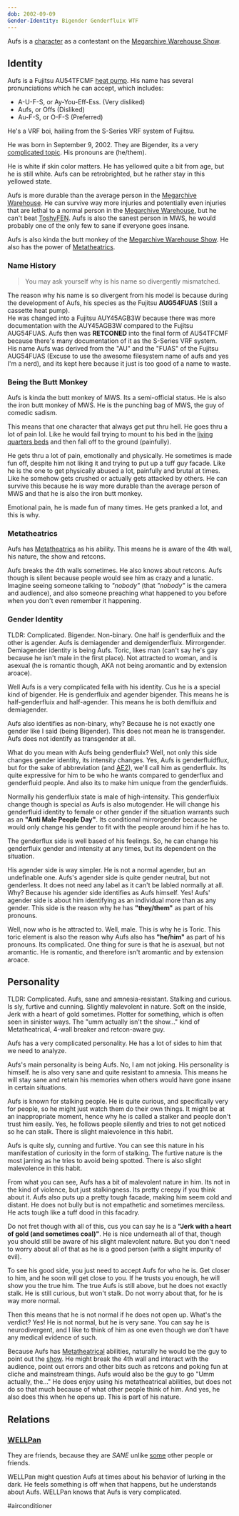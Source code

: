 ```yaml
---
dob: 2002-09-09
Gender-Identity: Bigender Genderfluix WTF
---
```

Aufs is a [character](Characters.md) as a contestant on the [Megarchive Warehouse Show](../../../Megarchive%20Warehouse%20Show/Megarchive%20Warehouse%20Show.md).

## Identity

Aufs is a Fujitsu AU54TFCMF  [heat pump](Air%20Conditioners.md). His name has several pronunciations which he can accept, which includes:
- A-U-F-S, or Ay-You-Eff-Ess. (Very disliked)
- Aufs, or Offs (Disliked)
- Au-F-S, or O-F-S (Preferred)

He's a VRF boi, hailing from the S-Series VRF system of Fujitsu.

He was born in September 9, 2002. They are Bigender, its a very [complicated topic](#Gender%20Identity). His pronouns are (he/them).

He is white if skin color matters. He has yellowed quite a bit from age, but he is still white. Aufs can be retrobrighted, but he rather stay in this yellowed state.

Aufs is more durable than the average person in the [Megarchive Warehouse](Megarchive%20Warehouse.md). He can survive way more injuries and potentially even injuries that are lethal to a normal person in the [Megarchive Warehouse](Megarchive%20Warehouse.md), but he can't beat [ToshyFEN](ToshyFEN.md). Aufs is also the sanest person in MWS, he would probably one of the only few to sane if everyone goes insane. 

Aufs is also kinda the butt monkey of the [Megarchive Warehouse Show](Megarchive%20Warehouse%20Show.md). He also has the power of [Metatheatrics](#Metatheatrics).

### Name History

> You may ask yourself why is his name so divergently mismatched.

The reason why his name is so divergent from his model is because during the development of Aufs, his species as the Fujitsu **AUG54FUAS** (Still a cassette heat pump).  
He was changed into a Fujitsu AUY45AGB3W because there was more documentation with the AUY45AGB3W compared to the Fujitsu AUG54FUAS. Aufs then was **RETCONED** into the final form of AU54TFCMF because there's many documentation of it as the S-Series VRF system.  
His name Aufs was derived from the "AU" and the "FUAS" of the Fujitsu AUG54FUAS (Excuse to use the awesome filesystem name of aufs and yes I'm a nerd), and its kept here because it just is too good of a name to waste. 
### Being the Butt Monkey

Aufs is kinda the butt monkey of MWS. Its a semi-official status. He is also the iron butt monkey of MWS. He is the punching bag of MWS, the guy of comedic sadism.

This means that one character that always get put thru hell. He goes thru a lot of pain lol. Like he would fail trying to mount to his bed in the [living quarters beds](Megarchive%20Warehouse.md#Beds) and then fall off to the ground (painfully).

He gets thru a lot of pain, emotionally and physically. He sometimes is made fun off, despite him not liking it and trying to put up a tuff guy facade. Like he is the one to get physically abused a lot, painfully and brutal at times. Like he somehow gets crushed or actually gets attacked by others. He can survive this because he is way more durable than the average person of MWS and that he is also the iron butt monkey.

Emotional pain, he is made fun of many times. He gets pranked a lot, and this is why.

### Metatheatrics
Aufs has [Metatheatrics](Metatheatrics.md) as his ability. This means he is aware of the 4th wall, his nature, the show and retcons.

Aufs breaks the 4th walls sometimes. He also knows about retcons. Aufs though is silent because people would see him as crazy and a lunatic. Imagine seeing someone talking to *"nobody"* (that *"nobody"* is the camera and audience), and also someone preaching what happened to you before when you don't even remember it happening.

### Gender Identity
TLDR: Complicated. Bigender. Non-binary. One half is genderfluix and the other is agender. Aufs is demiagender and demigenderfluix. Mirrorgender. Demiagender identity is being Aufs. Toric, likes man (can't say he's gay because he isn't male in the first place). Not attracted to woman, and is asexual (he is romantic though, AKA not being aromantic and by extension aroace).

Well Aufs is a very complicated fella with his identity. Cus he is a special kind of bigender. He is genderfluix and agender bigender. This means he is half-genderfluix and half-agender. This means he is both demifluix and demiagender. 

Aufs also identifies as non-binary, why? Because he is not exactly one gender like I said (being Bigender). This does not mean he is transgender. Aufs does not identify as transgender at all.

What do you mean with Aufs being genderfluix? Well, not only this side changes gender identity, its intensity changes. Yes, Aufs is genderfluidflux, but for the sake of abbreviation (and [AE2](https://guide.appliedenergistics.org/1.21/items-blocks-machines/fluix_crystal)), we'll call him as genderfluix. Its quite expressive for him to be who he wants compared to genderflux and genderfluid people. And also its to make him unique from the genderfluids. 

Normally his genderfluix state is male of high-intensity. This genderfluix change though is special as Aufs is also mutogender. He will change his genderfluid identity to female or other gender if the situation warrants such as an **"Anti Male People Day"**. Its conditional mirrorgender because he would only change his gender to fit with the people around him if he has to.

The genderflux side is well based of his feelings. So, he can change his genderfluix gender and intensity at any times, but its dependent on the situation. 

His agender side is way simpler. He is not a normal agender, but an undefinable one. Aufs's agender side is quite gender neutral, but not genderless. It does not need any label as it can't be labled normally at all. Why? Because his agender side identifies as Aufs himself. Yes! Aufs' agender side is about him identifying as an individual more than as any gender. This side is the reason why he has **"they/them"** as part of his pronouns.

Well, now who is he attracted to. Well, male. This is why he is Toric. This toric element is also the reason why Aufs also has **"he/him"** as part of his pronouns. Its complicated. One thing for sure is that he is asexual, but not aromantic. He is romantic, and therefore isn't aromantic and by extension aroace.

## Personality
TLDR: Complicated. Aufs, sane and amnesia-resistant. Stalking and curious. Is sly, furtive and cunning. Slightly malevolent in nature. Soft on the inside, Jerk with a heart of gold sometimes. Plotter for something, which is often seen in sinister ways. The "umm actually isn't the show..." kind of Metatheatrical, 4-wall breaker and retcon-aware guy.

Aufs has a very complicated personality. He has a lot of sides to him that we need to analyze.

Aufs's main personality is being Aufs. No, I am not joking. His personality is himself. he is also very sane and quite resistant to amnesia. This means he will stay sane and retain his memories when others would have gone insane in certain situations.

Aufs is known for stalking people. He is quite curious, and specifically very for people, so he might just watch them do their own things. It might be at an inappropriate moment, hence why he is called a stalker and people don't trust him easily. Yes, he follows people silently and tries to not get noticed so he can stalk. There is slight malevolence in this habit.

Aufs is quite sly, cunning and furtive. You can see this nature in his manifestation of curiosity in the form of stalking. The furtive nature is the most jarring as he tries to avoid being spotted. There is also slight malevolence in this habit.

From what you can see, Aufs has a bit of malevolent nature in him. Its not in the kind of violence, but just stalkingness. Its pretty creepy if you think about it. Aufs also puts up a pretty tough facade, making him seem cold and distant. He does not bully but is not empathetic and sometimes merciless. He acts tough like a tuff dood in this facadry.

Do not fret though with all of this, cus you can say he is a **"Jerk with a heart of gold (and sometimes coal)"**. He is nice underneath all of that, though you should still be aware of his slight malevolent nature. But you don't need to worry about all of that as he is a good person (with a slight impurity of evil).

To see his good side, you just need to accept Aufs for who he is. Get closer to him, and he soon will get close to you. If he trusts you enough, he will show you the true him. The true Aufs is still above, but he does not exactly stalk. He is still curious, but won't stalk. Do not worry about that, for he is way more normal.

Then this means that he is not normal if he does not open up. What's the verdict? Yes! He is not normal, but he is very sane. You can say he is neurodivergent, and I like to think of him as one even though we don't have any medical evidence of such.

Because Aufs has [Metatheatrical](#Metatheatrics) abilities, naturally he would be the guy to point out the [show](Megarchive%20Warehouse%20Show.md). He might break the 4th wall and interact with the audience, point out errors and other bits such as retcons and poking fun at cliche and mainstream things. Aufs would also be the guy to go "Umm actually, the..." He does enjoy using his metatheatrical abilities, but does not do so that much because of what other people think of him. And yes, he also does this when he opens up. This is part of his nature.

## Relations

### [WELLPan](WELLPan.md)
They are friends, because they are *SANE* unlike [some](ToshyFEN.md) other people or friends.

WELLPan might question Aufs at times about his behavior of lurking in the dark. He feels something is off when that happens, but he understands about Aufs. WELLPan knows that Aufs is very complicated.

#airconditioner 